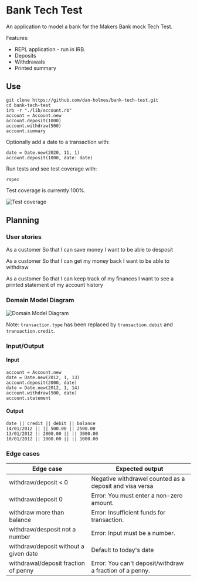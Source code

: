 # Bank Tech Test

An application to model a bank for the Makers Bank mock Tech Test.

Features:
 - REPL application - run in IRB.
 - Deposits
 - Withdrawals 
 - Printed summary

 ## Use

 ```shell
git clone https://github.com/dan-holmes/bank-tech-test.git
cd bank-tech-test
irb -r "./lib/account.rb"
account = Account.new
account.deposit(1000)
account.withdraw(500)
account.summary
 ```

Optionally add a date to a transaction with:

```shell
date = Date.new(2020, 11, 1)
account.deposit(1000, date: date)
```

Run tests and see test coverage with:

```shell
rspec
```

Test coverage is currently 100%.

![Test coverage](https://i.imgur.com/9Divn3G.png)

## Planning

### User stories

As a customer
So that I can save money
I want to be able to desposit

As a customer
So that I can get my money back
I want to be able to withdraw

As a customer
So that I can keep track of my finances
I want to see a printed statement of my account history

### Domain Model Diagram

![Domain Model Diagram](https://i.imgur.com/peHaEJb.png)

Note: ``transaction.type`` has been replaced by ``transaction.debit`` and ``transaction.credit``.

### Input/Output

#### Input
```
account = Account.new
date = Date.new(2012, 1, 13)
account.deposit(2000, date)
date = Date.new(2012, 1, 14)
account.withdraw(500, date)
account.statement
```

#### Output

```
date || credit || debit || balance
14/01/2012 || || 500.00 || 2500.00
13/01/2012 || 2000.00 || || 3000.00
10/01/2012 || 1000.00 || || 1000.00
```

### Edge cases

| Edge case | Expected output |
|-----------|-----------------|
| withdraw/deposit < 0 | Negative withdrawel counted as a deposit and visa versa|
| withdraw/deposit 0 | Error: You must enter a non-zero amount.|
| withdraw more than balance | Error: Insufficient funds for transaction.| 
| withdraw/desposit not a number | Error: Input must be a number. |
| withdraw/deposit without a given date | Default to today's date |
| withdrawal/deposit fraction of penny | Error: You can't deposit/withdraw a fraction of a penny. |

